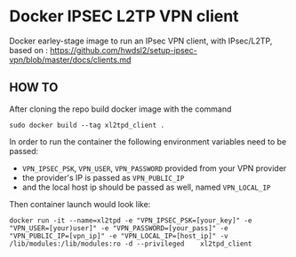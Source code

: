 # Docker IPSEC L2TP VPN client
Docker earley-stage image to run an IPsec VPN client, with IPsec/L2TP, based on : https://github.com/hwdsl2/setup-ipsec-vpn/blob/master/docs/clients.md

## HOW TO
After cloning the repo build docker image with the command

``sudo docker build --tag xl2tpd_client .``

In order to run the container the following environment variables need to be passed:

* `VPN_IPSEC_PSK`, `VPN_USER`, `VPN_PASSWORD` provided from your VPN provider
* the provider's IP is passed as `VPN_PUBLIC_IP` 
* and the local host ip should be passed as well, named `VPN_LOCAL_IP`

Then container launch would look like:

``docker run -it --name=xl2tpd -e "VPN_IPSEC_PSK=[your_key]" -e "VPN_USER=[your)user]" -e "VPN_PASSWORD=[your_pass]" -e "VPN_PUBLIC_IP=[vpn_ip]" -e "VPN_LOCAL_IP=[host_ip]" -v /lib/modules:/lib/modules:ro -d --privileged    xl2tpd_client``
